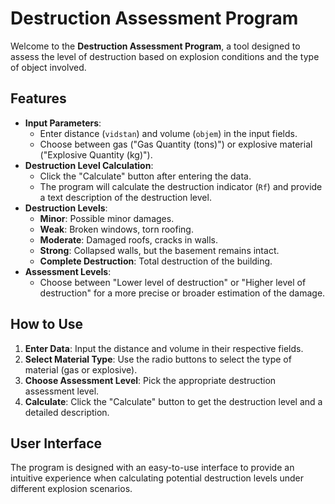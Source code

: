 # Destruction Assessment Program

Welcome to the **Destruction Assessment Program**, a tool designed to assess the level of destruction based on explosion conditions and the type of object involved.

## Features

- **Input Parameters**: 
  - Enter distance (`vidstan`) and volume (`objem`) in the input fields.
  - Choose between gas ("Gas Quantity (tons)") or explosive material ("Explosive Quantity (kg)").
- **Destruction Level Calculation**:
  - Click the "Calculate" button after entering the data.
  - The program will calculate the destruction indicator (`Rf`) and provide a text description of the destruction level.
- **Destruction Levels**:
  - **Minor**: Possible minor damages.
  - **Weak**: Broken windows, torn roofing.
  - **Moderate**: Damaged roofs, cracks in walls.
  - **Strong**: Collapsed walls, but the basement remains intact.
  - **Complete Destruction**: Total destruction of the building.
- **Assessment Levels**:
  - Choose between "Lower level of destruction" or "Higher level of destruction" for a more precise or broader estimation of the damage.

## How to Use

1. **Enter Data**: Input the distance and volume in their respective fields.
2. **Select Material Type**: Use the radio buttons to select the type of material (gas or explosive).
3. **Choose Assessment Level**: Pick the appropriate destruction assessment level.
4. **Calculate**: Click the "Calculate" button to get the destruction level and a detailed description.

## User Interface

The program is designed with an easy-to-use interface to provide an intuitive experience when calculating potential destruction levels under different explosion scenarios.
